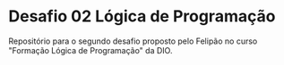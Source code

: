 # Desafio 02 Lógica de Programação
Repositório para o segundo desafio proposto pelo Felipão no curso "Formação Lógica de Programação" da DIO.
